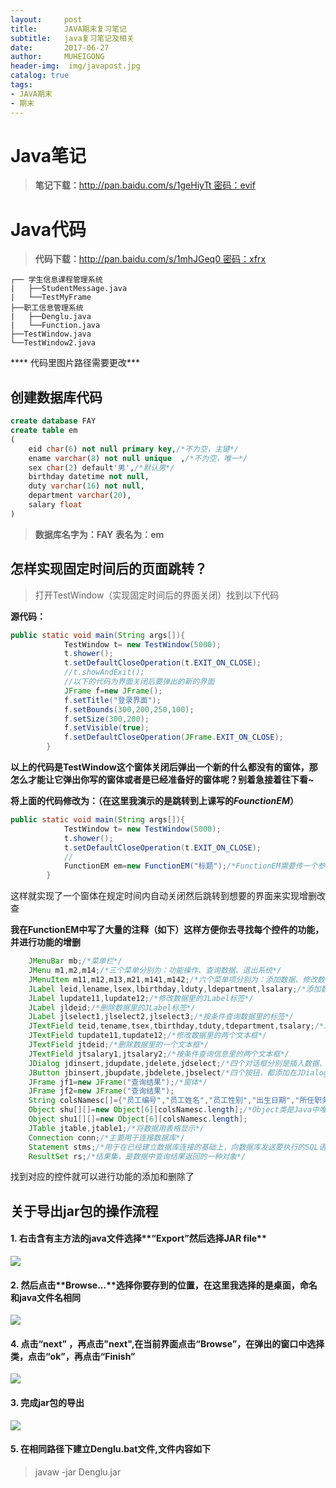 ```yaml
---
layout:     post
title:      JAVA期末复习笔记
subtitle:   java复习笔记及相关
date:       2017-06-27
author:     MUHEIGONG
header-img:  img/javapost.jpg
catalog: true
tags:
- JAVA期末
- 期末
---
```

# Java笔记
> **笔记下载：**[http://pan.baidu.com/s/1geHiyTt    密码：evif](http://pan.baidu.com/s/1geHiyTt )


# Java代码
> **代码下载：**[http://pan.baidu.com/s/1mhJGeq0    密码：xfrx](http://pan.baidu.com/s/1mhJGeq0)

```
┌── 学生信息课程管理系统
|   ├──StudentMessage.java
|   └──TestMyFrame
├──职工信息管理系统
|   ├──Denglu.java
|   └──Function.java
├──TestWindow.java
└──TestWindow2.java
```
**** 代码里图片路径需要更改***

## 创建数据库代码
```sql
create database FAY
create table em
(
	eid char(6) not null primary key,/*不为空，主键*/
	ename varchar(8) not null unique  ,/*不为空，唯一*/
	sex char(2) default'男',/*默认男*/
	birthday datetime not null,
	duty varchar(16) not null,
	department varchar(20),
	salary float
)
```
> **数据库名字为：FAY**
> **表名为：em**

## 怎样实现固定时间后的页面跳转？
> 打开TestWindow（实现固定时间后的界面关闭）找到以下代码


**源代码：**
```java
public static void main(String args[]){
			TestWindow t= new TestWindow(5000);
			t.shower();
			t.setDefaultCloseOperation(t.EXIT_ON_CLOSE);
			//t.showAndExit();
			//以下的代码为界面关闭后要弹出的新的界面
			JFrame f=new JFrame();
			f.setTitle("登录界面");
			f.setBounds(300,200,250,100);
			f.setSize(300,200);
			f.setVisible(true);
			f.setDefaultCloseOperation(JFrame.EXIT_ON_CLOSE);
		}
```
**以上的代码是TestWindow这个窗体关闭后弹出一个新的什么都没有的窗体，那怎么才能让它弹出你写的窗体或者是已经准备好的窗体呢？别着急接着往下看~**

**将上面的代码修改为：（在这里我演示的是跳转到上课写的*FounctionEM*）**
```java
public static void main(String args[]){
			TestWindow t= new TestWindow(5000);
			t.shower();
			t.setDefaultCloseOperation(t.EXIT_ON_CLOSE);
			//
			FunctionEM em=new FunctionEM("标题");/*FunctionEM需要传一个参数来作标题*/
		}
```
这样就实现了一个窗体在规定时间内自动关闭然后跳转到想要的界面来实现增删改查

**我在FunctionEM中写了大量的注释（如下）这样方便你去寻找每个控件的功能，并进行功能的增删**

```java
	JMenuBar mb;/*菜单栏*/
	JMenu m1,m2,m14;/*三个菜单分别为：功能操作、查询数据、退出系统*/
	JMenuItem m11,m12,m13,m21,m141,m142;/*六个菜单项分别为：添加数据、修改数据、删除数据、退出系统、查询所有数据、按条件查询数据*/
	JLabel leid,lename,lsex,lbirthday,lduty,ldepartment,lsalary;/*添加数据功能界面里(插入数据JDialog)的JLabel标签*/
	JLabel lupdate11,lupdate12;/*修改数据里的JLabel标签*/
	JLabel jldeid;/*删除数据里的JLabel标签*/
	JLabel jlselect1,jlselect2,jlselect3;/*按条件查询数据里的标签*/
	JTextField teid,tename,tsex,tbirthday,tduty,tdepartment,tsalary;/*添加数据里的7个文本框*/
	JTextField tupdate11,tupdate12;/*修改数据里的两个文本框*/
	JTextField jtdeid;/*删除数据里的一个文本框*/
	JTextField jtsalary1,jtsalary2;/*按条件查询信息里的两个文本框*/
	JDialog jdinsert,jdupdate,jdelete,jdselect;/*四个对话框分别是插入数据、修改数据、删除数据和查询数据对话框*/
	JButton jbinsert,jbupdate,jbdelete,jbselect/*四个按钮，都添加在JDialog里分别是添加数据、修改数据、删除数据和查询*/;
	JFrame jf1=new JFrame("查询结果");/*窗体*/
	JFrame jf2=new JFrame("查询结果");
	String colsNamesc[]={"员工编号","员工姓名","员工性别","出生日期","所任职务","所属部门","所得薪酬"};/*用在查询结果的表格中-表头*/
	Object shu[][]=new Object[6][colsNamesc.length];/*Object类是Java中唯一没有父类的类*/
	Object shu1[][]=new Object[6][colsNamesc.length];
	JTable jtable,jtable1;/*将数据用表格显示*/
	Connection conn;/*主要用于连接数据库*/
	Statement stms;/*用于在已经建立数据库连接的基础上，向数据库发送要执行的SQL语句*/
	ResultSet rs;/*结果集，是数据中查询结果返回的一种对象*/
```
找到对应的控件就可以进行功能的添加和删除了



## 关于导出jar包的操作流程
#### 1. 右击含有主方法的java文件选择**“Export”**然后选择**JAR file**
![](https://ooo.0o0.ooo/2017/06/27/59522769e4659.jpg)

#### 2.  然后点击**Browse...**选择你要存到的位置，在这里我选择的是桌面，命名和java文件名相同
![](https://ooo.0o0.ooo/2017/06/27/5952281bc4854.jpg)

#### 4. 点击“next” ，再点击"next",在当前界面点击“Browse”，在弹出的窗口中选择类，点击“ok”，再点击“Finish”
![](https://ooo.0o0.ooo/2017/06/27/59523ad655778.jpg)

#### 3.  完成jar包的导出
![](https://ooo.0o0.ooo/2017/06/27/595228de6b6cd.jpg)

#### 5. 在相同路径下建立Denglu.bat文件,文件内容如下
> javaw -jar Denglu.jar
